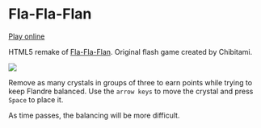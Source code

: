# Fla-Fla-Flan

[Play online](https://flaribbit.github.io/Fla-Fla-Flan/game)

HTML5 remake of [Fla-Fla-Flan](https://en.touhouwiki.net/wiki/Fla-Fla_Flan). Original flash game created by Chibitami.

![](https://en.touhouwiki.net/images/a/a2/Fla-Fla-Flan.png)

Remove as many crystals in groups of three to earn points while trying to keep Flandre balanced. Use the `arrow keys` to move the crystal and press `Space` to place it.

As time passes, the balancing will be more difficult.
